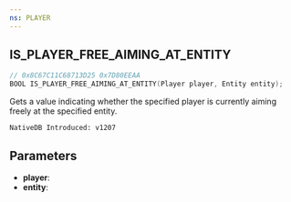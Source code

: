 ```yaml
---
ns: PLAYER
---
```

## IS_PLAYER_FREE_AIMING_AT_ENTITY

```c
// 0x8C67C11C68713D25 0x7D80EEAA
BOOL IS_PLAYER_FREE_AIMING_AT_ENTITY(Player player, Entity entity);
```

Gets a value indicating whether the specified player is currently aiming freely at the specified entity.

```
NativeDB Introduced: v1207
```

## Parameters
* **player**:
* **entity**:
